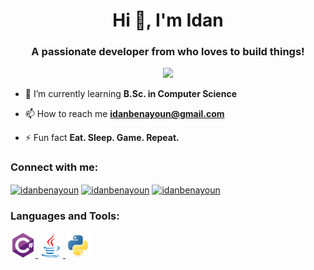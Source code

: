 <h1 align="center">Hi 👋, I'm Idan</h1>
<h3 align="center">A passionate developer from who loves to build things!</h3>

<p align="center">
  <img src="https://i.giphy.com/media/v1.Y2lkPTc5MGI3NjExd2YweTB5bThlczNtMWZnZHNwNW56OGE3cjZodWtpMnUyOWo0N20xMiZlcD12MV9pbnRlcm5hbF9naWZfYnlfaWQmY3Q9Zw/aNqEFrYVnsS52/giphy.gif">
</p>

- 🌱 I’m currently learning **B.Sc. in Computer Science**

- 📫 How to reach me **idanbenayoun@gmail.com**

- ⚡ Fun fact **Eat. Sleep. Game. Repeat.**

<h3 align="left">Connect with me:</h3>
<p align="left">
<a href="https://linkedin.com/in/idanbenayoun" target="blank"><img align="center" src="https://raw.githubusercontent.com/rahuldkjain/github-profile-readme-generator/master/src/images/icons/Social/linked-in-alt.svg" alt="idanbenayoun" height="30" width="40" /></a>
<a href="https://instagram.com/idanbenayoun" target="blank"><img align="center" src="https://raw.githubusercontent.com/rahuldkjain/github-profile-readme-generator/master/src/images/icons/Social/instagram.svg" alt="idanbenayoun" height="30" width="40" /></a>
<a href="https://www.leetcode.com/idanbenayoun" target="blank"><img align="center" src="https://raw.githubusercontent.com/rahuldkjain/github-profile-readme-generator/master/src/images/icons/Social/leet-code.svg" alt="idanbenayoun" height="30" width="40" /></a>
</p>

<h3 align="left">Languages and Tools:</h3>
<p align="left"> <a href="https://www.w3schools.com/cs/" target="_blank" rel="noreferrer"> <img src="https://raw.githubusercontent.com/devicons/devicon/master/icons/csharp/csharp-original.svg" alt="csharp" width="40" height="40"/> </a> <a href="https://www.java.com" target="_blank" rel="noreferrer"> <img src="https://raw.githubusercontent.com/devicons/devicon/master/icons/java/java-original.svg" alt="java" width="40" height="40"/> </a> <a href="https://www.python.org" target="_blank" rel="noreferrer"> <img src="https://raw.githubusercontent.com/devicons/devicon/master/icons/python/python-original.svg" alt="python" width="40" height="40"/> </a> </p>

